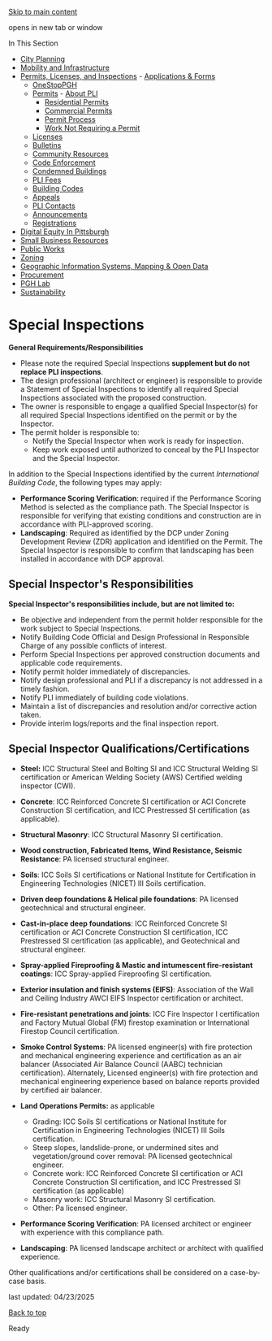 [Skip to main content](https://www.pittsburghpa.gov/Business-Development/Permits-Licenses-and-Inspections/Permits/Commercial-Permits/Special-Inspections#main-content)

opens in new tab or window

In This Section

- [City Planning](https://www.pittsburghpa.gov/Business-Development/City-Planning)
- [Mobility and Infrastructure](https://www.pittsburghpa.gov/Business-Development/Mobility-and-Infrastructure)
- [Permits, Licenses, and Inspections](https://www.pittsburghpa.gov/Business-Development/Permits-Licenses-and-Inspections)  - [Applications & Forms](https://www.pittsburghpa.gov/Business-Development/Permits-Licenses-and-Inspections/Applications-Forms)
  - [OneStopPGH](https://www.pittsburghpa.gov/Business-Development/Permits-Licenses-and-Inspections/OneStopPGH)
  - [Permits](https://www.pittsburghpa.gov/Business-Development/Permits-Licenses-and-Inspections/Permits)    - [About PLI](https://www.pittsburghpa.gov/Business-Development/Permits-Licenses-and-Inspections/Permits/About-PLI)
    - [Residential Permits](https://www.pittsburghpa.gov/Business-Development/Permits-Licenses-and-Inspections/Permits/Residential-Permits)
    - [Commercial Permits](https://www.pittsburghpa.gov/Business-Development/Permits-Licenses-and-Inspections/Permits/Commercial-Permits)
    - [Permit Process](https://www.pittsburghpa.gov/Business-Development/Permits-Licenses-and-Inspections/Permits/Permit-Process)
    - [Work Not Requiring a Permit](https://www.pittsburghpa.gov/Business-Development/Permits-Licenses-and-Inspections/Permits/Work-Not-Requiring-a-Permit)
  - [Licenses](https://www.pittsburghpa.gov/Business-Development/Permits-Licenses-and-Inspections/Licenses)
  - [Bulletins](https://www.pittsburghpa.gov/Business-Development/Permits-Licenses-and-Inspections/PLI-Bulletins)
  - [Community Resources](https://www.pittsburghpa.gov/Business-Development/Permits-Licenses-and-Inspections/Community-Resources)
  - [Code Enforcement](https://www.pittsburghpa.gov/Business-Development/Permits-Licenses-and-Inspections/Code-Enforcement)
  - [Condemned Buildings](https://www.pittsburghpa.gov/Business-Development/Permits-Licenses-and-Inspections/Condemned-Buildings)
  - [PLI Fees](https://www.pittsburghpa.gov/Business-Development/Permits-Licenses-and-Inspections/Fees)
  - [Building Codes](https://www.pittsburghpa.gov/Business-Development/Permits-Licenses-and-Inspections/Building-Codes)
  - [Appeals](https://www.pittsburghpa.gov/Business-Development/Permits-Licenses-and-Inspections/Appeals)
  - [PLI Contacts](https://www.pittsburghpa.gov/Business-Development/Permits-Licenses-and-Inspections/Contacts)
  - [Announcements](https://www.pittsburghpa.gov/Business-Development/Permits-Licenses-and-Inspections/Announcements)
  - [Registrations](https://www.pittsburghpa.gov/Business-Development/Permits-Licenses-and-Inspections/Registrations)
- [Digital Equity In Pittsburgh](https://www.pittsburghpa.gov/Business-Development/Digital-Equity-In-Pittsburgh)
- [Small Business Resources](https://www.pittsburghpa.gov/Business-Development/Small-Business-Resources)
- [Public Works](https://www.pittsburghpa.gov/Business-Development/Public-Works)
- [Zoning](https://www.pittsburghpa.gov/Business-Development/Zoning)
- [Geographic Information Systems, Mapping & Open Data](https://www.pittsburghpa.gov/Business-Development/Geographic-Information-Systems-Mapping-Open-Data)
- [Procurement](https://www.pittsburghpa.gov/Business-Development/Procurement)
- [PGH Lab](https://www.pittsburghpa.gov/Business-Development/PGH-Lab)
- [Sustainability](https://www.pittsburghpa.gov/Business-Development/Sustainability)

# Special Inspections

**General Requirements/Responsibilities**

- Please note the required Special Inspections **supplement but do not replace PLI inspections**.
- The design professional (architect or engineer) is responsible to provide a Statement of Special Inspections to identify all required Special Inspections associated with the proposed construction.
- The owner is responsible to engage a qualified Special Inspector(s) for all required Special Inspections identified on the permit or by the Inspector.
- The permit holder is responsible to:
  - Notify the Special Inspector when work is ready for inspection.
  - Keep work exposed until authorized to conceal by the PLI Inspector and the Special Inspector.

In addition to the Special Inspections identified by the current _International Building Code_, the following types may apply:

- **Performance Scoring Verification**: required if the Performance Scoring Method is selected as the compliance path. The Special Inspector is responsible for verifying that existing conditions and construction are in accordance with PLI-approved scoring.
- **Landscaping**: Required as identified by the DCP under Zoning Development Review (ZDR) application and identified on the Permit. The Special Inspector is responsible to confirm that landscaping has been installed in accordance with DCP approval.

## Special Inspector's Responsibilities

**Special Inspector's responsibilities include, but are not limited to:**

- Be objective and independent from the permit holder responsible for the work subject to Special Inspections.
- Notify Building Code Official and Design Professional in Responsible Charge of any possible conflicts of interest.
- Perform Special Inspections per approved construction documents and applicable code requirements.
- Notify permit holder immediately of discrepancies.
- Notify design professional and PLI if a discrepancy is not addressed in a timely fashion.
- Notify PLI immediately of building code violations.
- Maintain a list of discrepancies and resolution and/or corrective action taken.
- Provide interim logs/reports and the final inspection report.

## Special Inspector Qualifications/Certifications

- **Steel:** ICC Structural Steel and Bolting SI and ICC Structural Welding SI certification or American Welding Society (AWS) Certified welding inspector (CWI).
- **Concrete**: ICC Reinforced Concrete SI certification or ACI Concrete Construction SI certification, and ICC Prestressed SI certification (as applicable).
- **Structural Masonry**: ICC Structural Masonry SI certification.
- **Wood construction, Fabricated Items, Wind Resistance, Seismic Resistance**: PA licensed structural engineer.
- **Soils**: ICC Soils SI certifications or National Institute for Certification in Engineering Technologies (NICET) III Soils certification.
- **Driven deep foundations & Helical pile foundations**: PA licensed geotechnical and structural engineer.
- **Cast-in-place deep foundations**: ICC Reinforced Concrete SI certification or ACI Concrete Construction SI certification, ICC Prestressed SI certification (as applicable), and Geotechnical and structural engineer.
- **Spray-applied Fireproofing & Mastic and intumescent fire-resistant coatings**: ICC Spray-applied Fireproofing SI certification.
- **Exterior insulation and finish systems (EIFS)**: Association of the Wall and Ceiling Industry AWCI EIFS Inspector certification or architect.
- **Fire-resistant penetrations and joints**: ICC Fire Inspector I certification and Factory Mutual Global (FM) firestop examination or International Firestop Council certification.
- **Smoke Control Systems**: PA licensed engineer(s) with fire protection and mechanical engineering experience and certification as an air balancer (Associated Air Balance Council (AABC) technician certification). Alternately, Licensed engineer(s) with fire protection and mechanical engineering experience based on balance reports provided by certified air balancer.
- **Land Operations Permits:** as applicable

  - Grading: ICC Soils SI certifications or National Institute for Certification in Engineering Technologies (NICET) III Soils certification.
  - Steep slopes, landslide-prone, or undermined sites and vegetation/ground cover removal: PA licensed geotechnical engineer.
  - Concrete work: ICC Reinforced Concrete SI certification or ACI Concrete Construction SI certification, and ICC Prestressed SI certification (as applicable)
  - Masonry work: ICC Structural Masonry SI certification.
  - Other: Pa licensed engineer.
- **Performance Scoring Verification**: PA licensed architect or engineer with experience with this compliance path.
- **Landscaping**: PA licensed landscape architect or architect with qualified experience.

Other qualifications and/or certifications shall be considered on a case-by-case basis.

last updated: 04/23/2025

[Back to top](https://www.pittsburghpa.gov/Business-Development/Permits-Licenses-and-Inspections/Permits/Commercial-Permits/Special-Inspections#body-top)

Ready
